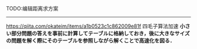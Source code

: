 TODO:编辑距离求方案

---

https://qiita.com/okateim/items/a1b0523c1c862009e81f
四毛子算法加速
**小さい部分問題の答えを事前に計算してテーブルに格納しておき，後に大きなサイズの問題を解く際にそのテーブルを参照しながら解くことで高速化を図る．**
